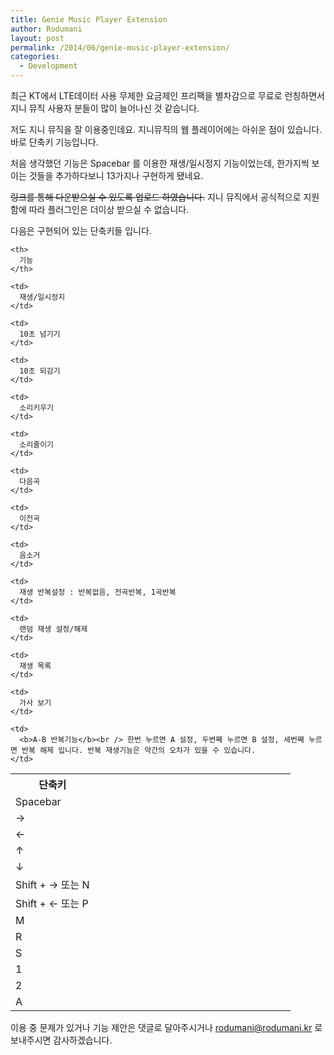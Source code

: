 ```yaml
---
title: Genie Music Player Extension
author: Rodumani
layout: post
permalink: /2014/06/genie-music-player-extension/
categories:
  - Development
---
```

최근 KT에서 LTE데이터 사용 무제한 요금제인 프리팩을 별차감으로 무료로 런칭하면서 지니 뮤직 사용자 분들이 많이 늘어나신 것 같습니다.

저도 지니 뮤직을 잘 이용중인데요. 지니뮤직의 웹 플레이어에는 아쉬운 점이 있습니다. 바로 단축키 기능입니다.

처음 생각했던 기능은 Spacebar 를 이용한 재생/일시정지 기능이었는데, 한가지씩 보이는 것들을 추가하다보니 13가지나 구현하게 됐네요.

<del>링크를 통해 다운받으실 수 있도록 업로드 하였습니다.</del> 지니 뮤직에서 공식적으로 지원함에 따라 플러그인은 더이상 받으실 수 없습니다.  
<!--
<div style="text-align: center; margin: 20px 0px;"><a href="https://chrome.google.com/webstore/detail/genie-music-player-shortc/inknjknbcbhakfcojpojddlfnbjnpcch?utm_source=chrome-ntp-icon"><img src="https://developer.chrome.com/webstore/images/ChromeWebStore_BadgeWBorder_v2_340x96.png" alt="" /></a>-->

  
다음은 구현되어 있는 단축키들 입니다.

<table>
  <colgroup> <col style="width:30%;"/> <col style="width:70%;"/> </colgroup> <tr>
    <th>
      단축키
    </th>
    
    <th>
      기능
    </th>
  </tr>
  
  <tr>
    <td>
      Spacebar
    </td>
    
    <td>
      재생/일시정지
    </td>
  </tr>
  
  <tr>
    <td>
      →
    </td>
    
    <td>
      10초 넘기기
    </td>
  </tr>
  
  <tr>
    <td>
      ←
    </td>
    
    <td>
      10초 되감기
    </td>
  </tr>
  
  <tr>
    <td>
      ↑
    </td>
    
    <td>
      소리키우기
    </td>
  </tr>
  
  <tr>
    <td>
      ↓
    </td>
    
    <td>
      소리줄이기
    </td>
  </tr>
  
  <tr>
    <td>
      Shift + → 또는 N
    </td>
    
    <td>
      다음곡
    </td>
  </tr>
  
  <tr>
    <td>
      Shift + ← 또는 P
    </td>
    
    <td>
      이전곡
    </td>
  </tr>
  
  <tr>
    <td>
      M
    </td>
    
    <td>
      음소거
    </td>
  </tr>
  
  <tr>
    <td>
      R
    </td>
    
    <td>
      재생 반복설정 : 반복없음, 전곡반복, 1곡반복
    </td>
  </tr>
  
  <tr>
    <td>
      S
    </td>
    
    <td>
      랜덤 재생 설정/해제
    </td>
  </tr>
  
  <tr>
    <td>
      1
    </td>
    
    <td>
      재생 목록
    </td>
  </tr>
  
  <tr>
    <td>
      2
    </td>
    
    <td>
      가사 보기
    </td>
  </tr>
  
  <tr>
    <td>
      A
    </td>
    
    <td>
      <b>A-B 반복기능</b><br /> 한번 누르면 A 설정, 두번째 누르면 B 설정, 세번째 누르면 반복 해제 입니다. 반복 재생기능은 약간의 오차가 있을 수 있습니다.
    </td>
  </tr>
</table>

이용 중 문제가 있거나 기능 제안은 댓글로 달아주시거나 <rodumani@rodumani.kr> 로 보내주시면 감사하겠습니다.